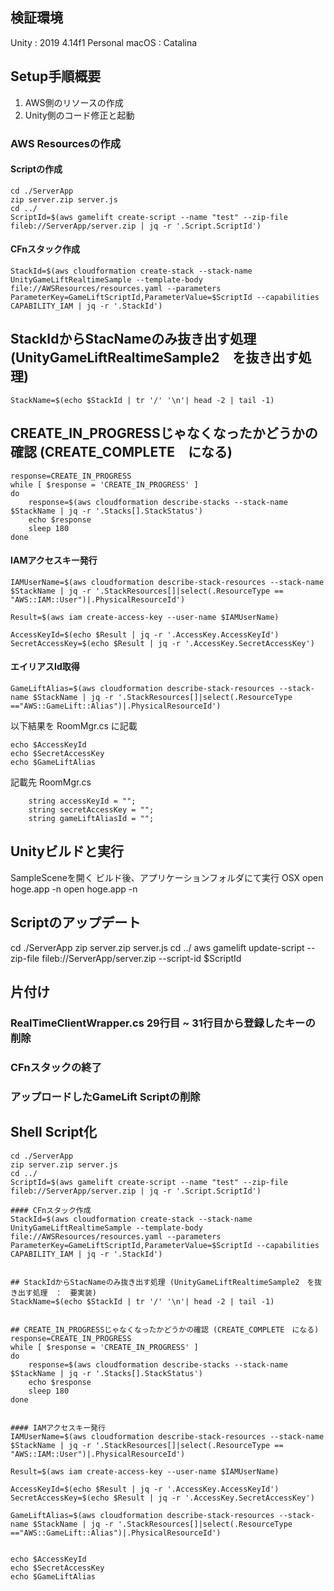 

## 検証環境
Unity : 2019 4.14f1 Personal
macOS : Catalina

## Setup手順概要
1. AWS側のリソースの作成
2. Unity側のコード修正と起動


### AWS Resourcesの作成
#### Scriptの作成
```
cd ./ServerApp
zip server.zip server.js
cd ../
ScriptId=$(aws gamelift create-script --name "test" --zip-file fileb://ServerApp/server.zip | jq -r '.Script.ScriptId')
```

#### CFnスタック作成
```
StackId=$(aws cloudformation create-stack --stack-name UnityGameLiftRealtimeSample --template-body file://AWSResources/resources.yaml --parameters ParameterKey=GameLiftScriptId,ParameterValue=$ScriptId --capabilities CAPABILITY_IAM | jq -r '.StackId')
```

## StackIdからStacNameのみ抜き出す処理 (UnityGameLiftRealtimeSample2　を抜き出す処理)
```
StackName=$(echo $StackId | tr '/' '\n'| head -2 | tail -1)
```

## CREATE_IN_PROGRESSじゃなくなったかどうかの確認 (CREATE_COMPLETE　になる)
```
response=CREATE_IN_PROGRESS
while [ $response = 'CREATE_IN_PROGRESS' ]
do
    response=$(aws cloudformation describe-stacks --stack-name $StackName | jq -r '.Stacks[].StackStatus')
    echo $response
    sleep 180
done
```

#### IAMアクセスキー発行
```
IAMUserName=$(aws cloudformation describe-stack-resources --stack-name $StackName | jq -r '.StackResources[]|select(.ResourceType == "AWS::IAM::User")|.PhysicalResourceId')

Result=$(aws iam create-access-key --user-name $IAMUserName)

AccessKeyId=$(echo $Result | jq -r '.AccessKey.AccessKeyId')
SecretAccessKey=$(echo $Result | jq -r '.AccessKey.SecretAccessKey')
```

#### エイリアスId取得
```
GameLiftAlias=$(aws cloudformation describe-stack-resources --stack-name $StackName | jq -r '.StackResources[]|select(.ResourceType =="AWS::GameLift::Alias")|.PhysicalResourceId')
```

以下結果を RoomMgr.cs に記載
```
echo $AccessKeyId
echo $SecretAccessKey
echo $GameLiftAlias
```

記載先 RoomMgr.cs 
```
    string accessKeyId = "";
    string secretAccessKey = "";
    string gameLiftAliasId = "";
```

## Unityビルドと実行
SampleSceneを開く
ビルド後、アプリケーションフォルダにて実行
OSX
open hoge.app -n
open hoge.app -n


## Scriptのアップデート
cd ./ServerApp
zip server.zip server.js
cd ../
aws gamelift  update-script --zip-file fileb://ServerApp/server.zip --script-id $ScriptId


## 片付け
### RealTimeClientWrapper.cs 29行目 ~ 31行目から登録したキーの削除

### CFnスタックの終了
### アップロードしたGameLift Scriptの削除



## Shell Script化
```
cd ./ServerApp
zip server.zip server.js
cd ../
ScriptId=$(aws gamelift create-script --name "test" --zip-file fileb://ServerApp/server.zip | jq -r '.Script.ScriptId')

#### CFnスタック作成
StackId=$(aws cloudformation create-stack --stack-name UnityGameLiftRealtimeSample --template-body file://AWSResources/resources.yaml --parameters ParameterKey=GameLiftScriptId,ParameterValue=$ScriptId --capabilities CAPABILITY_IAM | jq -r '.StackId')


## StackIdからStacNameのみ抜き出す処理 (UnityGameLiftRealtimeSample2　を抜き出す処理　：　要実装)
StackName=$(echo $StackId | tr '/' '\n'| head -2 | tail -1)


## CREATE_IN_PROGRESSじゃなくなったかどうかの確認 (CREATE_COMPLETE　になる)
response=CREATE_IN_PROGRESS
while [ $response = 'CREATE_IN_PROGRESS' ]
do
    response=$(aws cloudformation describe-stacks --stack-name $StackName | jq -r '.Stacks[].StackStatus')
    echo $response
    sleep 180
done


#### IAMアクセスキー発行
IAMUserName=$(aws cloudformation describe-stack-resources --stack-name $StackName | jq -r '.StackResources[]|select(.ResourceType == "AWS::IAM::User")|.PhysicalResourceId')

Result=$(aws iam create-access-key --user-name $IAMUserName)

AccessKeyId=$(echo $Result | jq -r '.AccessKey.AccessKeyId')
SecretAccessKey=$(echo $Result | jq -r '.AccessKey.SecretAccessKey')

GameLiftAlias=$(aws cloudformation describe-stack-resources --stack-name $StackName | jq -r '.StackResources[]|select(.ResourceType =="AWS::GameLift::Alias")|.PhysicalResourceId')


echo $AccessKeyId
echo $SecretAccessKey
echo $GameLiftAlias
```
